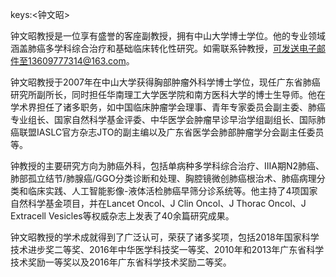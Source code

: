 keys:<钟文昭>


钟文昭教授是一位享有盛誉的客座副教授，拥有中山大学博士学位。他的专业领域涵盖肺癌多学科综合治疗和基础临床转化性研究。如需联系钟教授，可发送电子邮件至13609777314@163.com。

钟文昭教授于2007年在中山大学获得胸部肿瘤外科学博士学位，现任广东省肺癌研究所副所长，同时担任华南理工大学医学院和南方医科大学的博士生导师。他在学术界担任了诸多职务，如中国临床肿瘤学会理事、青年专家委员会副主委、肺癌专业组长、国家自然科学基金评委、中华医学会肿瘤早诊早治学组副组长、国际肺癌联盟IASLC官方杂志JTO的副主编以及广东省医学会肺部肿瘤学分会副主任委员等。

钟教授的主要研究方向为肺癌外科，包括单病种多学科综合治疗、IIIA期N2肺癌、肺部孤立结节/肺腺癌/GGO分类诊断和处理、胸腔镜微创肺癌根治术、肺癌病理分类和临床实践、人工智能影像-液体活检肺癌早筛分诊系统等。他主持了4项国家自然科学基金项目，并在Lancet Oncol、J Clin Oncol、J Thorac Oncol、J Extracell Vesicles等权威杂志上发表了40余篇研究成果。

钟文昭教授的学术成就得到了广泛认可，荣获了诸多奖项，包括2018年国家科学技术进步奖二等奖、2016年中华医学科技奖一等奖、2010年和2013年广东省科学技术奖励一等奖以及2016年广东省科学技术奖励二等奖。